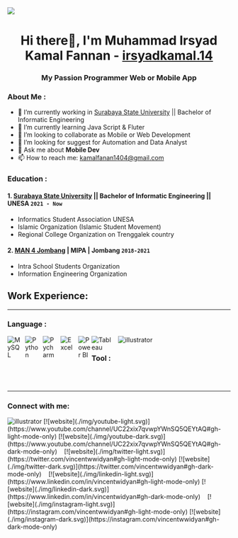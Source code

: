 <a href="https://github.com/antonkomarev/github-profile-views-counter">
    <img src="https://komarev.com/ghpvc/?username=irsyadkamal-github&label=Profile+Views&color=ba0404&style=flat-square">
</a>

<h1 align="center"> Hi there👋, I'm Muhammad Irsyad Kamal Fannan - <a href="https://www.instagram.com/irsyadkamal.14/?hl=en">irsyadkamal.14</a></h1>
<h3 align="center">My Passion Programmer Web or Mobile App</h3>

### About Me :
- 🔭 I’m currently working in [Surabaya State University](https://www.unesa.ac.id/) || Bachelor of Informatic Engineering
- 🌱 I’m currently learning Java Script & Fluter
- 👯 I’m looking to collaborate as Mobile or Web Development 
- 🤔 I’m looking for suggest for Automation and Data Analyst
- 💬 Ask me about **Mobile Dev**
- 📫 How to reach me: kamalfanan1404@gmail.com

### Education : 
#### 1. [Surabaya State University](https://www.unesa.ac.id/) || Bachelor of Informatic Engineering || **UNESA `2021 - Now`**
   - Informatics Student Association UNESA
   - Islamic Organization (Islamic Student Movement)
   - Regional College Organization on Trenggalek country
#### 2. [MAN 4 Jombang](https://man4jombang.sch.id/) | MIPA | **Jombang `2018-2021`**
   - Intra School Students Organization
   - Information Engineering Organization

## Work Experience:

---

### Language : 
<img align="left" alt="MySQL" width="30px" src="https://cdn.jsdelivr.net/gh/devicons/devicon/icons/mysql/mysql-original.svg" style="padding-right:10px;" />
<img align="left" alt="Python" width="30px" src="https://upload.wikimedia.org/wikipedia/commons/thumb/c/c3/Python-logo-notext.svg/110px-Python-logo-notext.svg.png?20100317150552" style="padding-right:10px;" />
<img align="left" alt="Pycharm" width="30px" src="https://upload.wikimedia.org/wikipedia/commons/thumb/1/1d/PyCharm_Icon.svg/220px-PyCharm_Icon.svg.png" style="padding-right:10px;" />
<img align="left" alt="Excel" width="30px" src="https://is2-ssl.mzstatic.com/image/thumb/Purple126/v4/a8/fd/5a/a8fd5a84-c6f1-355f-3b9f-6e86598efaa3/XCEL.png/1200x630bb.png" style="padding-right:10px;" />
<img align="left" alt="Power BI" width="30px" src="https://powerbi.microsoft.com/pictures/application-logos/svg/powerbi.svg" style="padding-right:0px;" />
<img align="left" alt="Tableau" width="50px" src="https://logos-world.net/wp-content/uploads/2021/10/Tableau-Symbol.png" style="padding-right:10px;" />
<img src="https://www.vectorlogo.zone/logos/adobe_illustrator/adobe_illustrator-icon.svg" alt="illustrator" width="40" height="40"/> 



### Tool : 
<br />
<br />

---
### Connect with me:

<img src="https://www.vectorlogo.zone/logos/adobe_illustrator/adobe_illustrator-icon.svg" alt="illustrator" width="40" height="40"/> 
[![website](./img/youtube-light.svg)](https://www.youtube.com/channel/UC22xix7qvwpYWnSQ5QEYtAQ#gh-light-mode-only)
[![website](./img/youtube-dark.svg)](https://www.youtube.com/channel/UC22xix7qvwpYWnSQ5QEYtAQ#gh-dark-mode-only)
&nbsp;&nbsp;
[![website](./img/twitter-light.svg)](https://twitter.com/vincentwwidyan#gh-light-mode-only)
[![website](./img/twitter-dark.svg)](https://twitter.com/vincentwwidyan#gh-dark-mode-only)
&nbsp;&nbsp;
[![website](./img/linkedin-light.svg)](https://www.linkedin.com/in/vincentwidyan#gh-light-mode-only)
[![website](./img/linkedin-dark.svg)](https://www.linkedin.com/in/vincentwidyan#gh-dark-mode-only)
&nbsp;&nbsp;
[![website](./img/instagram-light.svg)](https://instagram.com/vincentwwidyan#gh-light-mode-only)
[![website](./img/instagram-dark.svg)](https://instagram.com/vincentwwidyan#gh-dark-mode-only)


